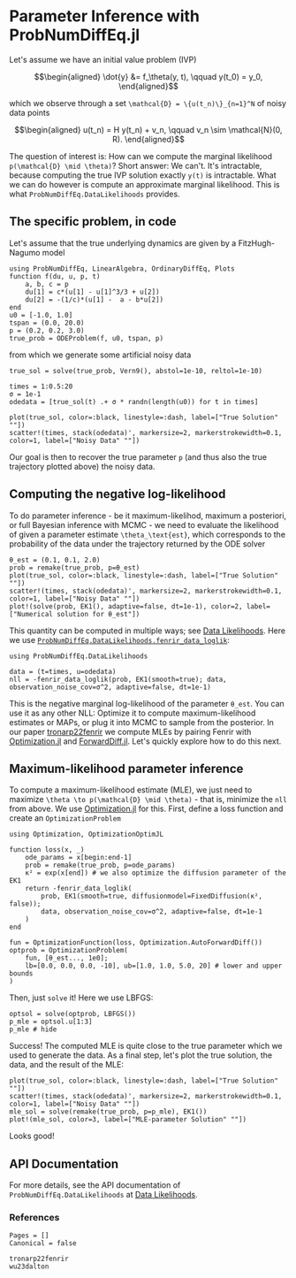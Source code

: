 # Parameter Inference with ProbNumDiffEq.jl



Let's assume we have an initial value problem (IVP)
```math
\begin{aligned}
\dot{y} &= f_\theta(y, t), \qquad y(t_0) = y_0,
\end{aligned}
```
which we observe through a set ``\mathcal{D} = \{u(t_n)\}_{n=1}^N`` of noisy data points
```math
\begin{aligned}
u(t_n) = H y(t_n) + v_n, \qquad v_n \sim \mathcal{N}(0, R).
\end{aligned}
```
The question of interest is: How can we compute the marginal likelihood ``p(\mathcal{D} \mid \theta)``?
Short answer: We can't. It's intractable, because computing the true IVP solution exactly ``y(t)`` is intractable.
What we can do however is compute an approximate marginal likelihood.
This is what `ProbNumDiffEq.DataLikelihoods` provides.

## The specific problem, in code
Let's assume that the true underlying dynamics are given by a FitzHugh-Nagumo model

```@example parameterinference
using ProbNumDiffEq, LinearAlgebra, OrdinaryDiffEq, Plots
function f(du, u, p, t)
    a, b, c = p
    du[1] = c*(u[1] - u[1]^3/3 + u[2])
    du[2] = -(1/c)*(u[1] -  a - b*u[2])
end
u0 = [-1.0, 1.0]
tspan = (0.0, 20.0)
p = (0.2, 0.2, 3.0)
true_prob = ODEProblem(f, u0, tspan, p)
```
from which we generate some artificial noisy data
```@example parameterinference
true_sol = solve(true_prob, Vern9(), abstol=1e-10, reltol=1e-10)

times = 1:0.5:20
σ = 1e-1
odedata = [true_sol(t) .+ σ * randn(length(u0)) for t in times]

plot(true_sol, color=:black, linestyle=:dash, label=["True Solution" ""])
scatter!(times, stack(odedata)', markersize=2, markerstrokewidth=0.1, color=1, label=["Noisy Data" ""])
```
Our goal is then to recover the true parameter `p` (and thus also the true trajectory plotted above) the noisy data.

## Computing the negative log-likelihood
To do parameter inference - be it maximum-likelihod, maximum a posteriori, or full Bayesian inference with MCMC - we need to evaluate the likelihood of given a parameter estimate ``\theta_\text{est}``, which corresponds to the probability of the data under the trajectory returned by the ODE solver
```@example parameterinference
θ_est = (0.1, 0.1, 2.0)
prob = remake(true_prob, p=θ_est)
plot(true_sol, color=:black, linestyle=:dash, label=["True Solution" ""])
scatter!(times, stack(odedata)', markersize=2, markerstrokewidth=0.1, color=1, label=["Noisy Data" ""])
plot!(solve(prob, EK1(), adaptive=false, dt=1e-1), color=2, label=["Numerical solution for θ_est"])
```
This quantity can be computed in multiple ways; see 
[Data Likelihoods](@ref).
Here we use 
[`ProbNumDiffEq.DataLikelihoods.fenrir_data_loglik`](@ref):
```@example parameterinference
using ProbNumDiffEq.DataLikelihoods

data = (t=times, u=odedata)
nll = -fenrir_data_loglik(prob, EK1(smooth=true); data, observation_noise_cov=σ^2, adaptive=false, dt=1e-1)
```
This is the negative marginal log-likelihood of the parameter `θ_est`.
You can use it as any other NLL: Optimize it to compute maximum-likelihood estimates or MAPs, or plug it into MCMC to sample from the posterior.
In our paper [tronarp22fenrir](@cite) we compute MLEs by pairing Fenrir with [Optimization.jl](http://optimization.sciml.ai/stable/) and [ForwardDiff.jl](https://juliadiff.org/ForwardDiff.jl/stable/).
Let's quickly explore how to do this next.


## Maximum-likelihood parameter inference

To compute a maximum-likelihood estimate (MLE), we just need to maximize ``\theta \to p(\mathcal{D} \mid \theta)`` - that is, minimize the `nll` from above.
We use [Optimization.jl](https://docs.sciml.ai/Optimization/stable/) for this.
First, define a loss function and create an `OptimizationProblem`
```@example parameterinference
using Optimization, OptimizationOptimJL

function loss(x, _)
    ode_params = x[begin:end-1]
    prob = remake(true_prob, p=ode_params)
    κ² = exp(x[end]) # we also optimize the diffusion parameter of the EK1
    return -fenrir_data_loglik(
        prob, EK1(smooth=true, diffusionmodel=FixedDiffusion(κ², false));
        data, observation_noise_cov=σ^2, adaptive=false, dt=1e-1
    )
end

fun = OptimizationFunction(loss, Optimization.AutoForwardDiff())
optprob = OptimizationProblem(
    fun, [θ_est..., 1e0];
    lb=[0.0, 0.0, 0.0, -10], ub=[1.0, 1.0, 5.0, 20] # lower and upper bounds
)
```

Then, just `solve` it! Here we use LBFGS:
```@example parameterinference
optsol = solve(optprob, LBFGS())
p_mle = optsol.u[1:3]
p_mle # hide
```

Success! The computed MLE is quite close to the true parameter which we used to generate the data.
As a final step, let's plot the true solution, the data, and the result of the MLE:

```@example parameterinference
plot(true_sol, color=:black, linestyle=:dash, label=["True Solution" ""])
scatter!(times, stack(odedata)', markersize=2, markerstrokewidth=0.1, color=1, label=["Noisy Data" ""])
mle_sol = solve(remake(true_prob, p=p_mle), EK1())
plot!(mle_sol, color=3, label=["MLE-parameter Solution" ""])
```

Looks good!


## API Documentation

For more details, see the API documentation of `ProbNumDiffEq.DataLikelihoods` at [Data Likelihoods](@ref).


### References

```@bibliography
Pages = []
Canonical = false

tronarp22fenrir
wu23dalton
```

